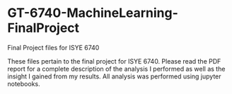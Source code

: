 # GT-6740-MachineLearning-FinalProject
Final Project files for ISYE 6740

These files pertain to the final project for ISYE 6740. Please read the PDF report for a complete description of the analysis I performed as well as the insight I gained from my results. All analysis was performed using jupyter notebooks.
